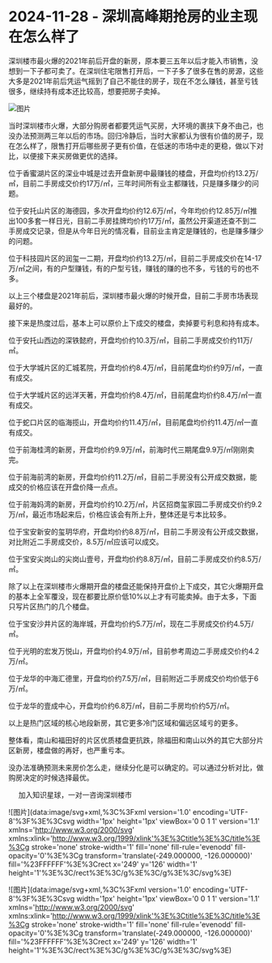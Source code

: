 # 2024-11-28 - 深圳高峰期抢房的业主现在怎么样了

深圳楼市最火爆的2021年前后开盘的新房，原本要三五年以后才能入市销售，没想到一下子都可卖了。在深圳住宅限售打开后，一下子多了很多在售的房源，这些大多是2021年前后凭运气摇到了自己不能住的房子，现在不怎么赚钱，甚至亏钱很多，继续持有成本还比较高，想要把房子卖掉。

![图片](https://mmbiz.qpic.cn/mmbiz_jpg/ooPmibbMdwK1lcOujrBUVWDQOd2TUSicoyOvc4F9icppKQW61cC1Nvp7icVQqBH1et8PPgZ27gsfQrEQz00y7h7GbQ/640?wx_fmt=jpeg&tp=webp&wxfrom=5&wx_lazy=1)

当时深圳楼市火爆，大部分购房者都要凭运气买房，大环境的裹挟下身不由己，也没办法预测两三年以后的市场。回归冷静后，当时大家都认为很有价值的房子，现在怎么样了，限售打开后哪些房子更有价值，在低迷的市场中走的更稳，做以下对比，以便接下来买房做更优的选择。

位于香蜜湖片区的深业中城是过去开盘新房中最赚钱的楼盘，开盘均价约13.2万/㎡，目前二手房成交价约17万/㎡，三年时间所有业主都赚钱，只是赚多赚少的问题。

位于安托山片区的海德园，多次开盘均价约12.6万/㎡，今年均价约12.85万/㎡推出100多套一样日光，目前二手房挂牌均价约17万/㎡，虽然公开渠道还查不到二手房成交记录，但是从今年日光的情况看，目前业主肯定是赚钱的，也是赚多赚少的问题。

位于科技园片区的润玺一二期，开盘均价约13.2万/㎡，目前二手房成交价在14-17万/㎡之间，有的户型赚钱，有的户型亏钱，赚钱的赚的也不多，亏钱的亏的也不多。

以上三个楼盘是2021年前后，深圳楼市最火爆的时候开盘，目前二手房市场表现最好的。

接下来是热度过后，基本上可以原价上下成交的楼盘，卖掉要亏利息和持有成本。

位于安托山西边的深铁懿府，开盘均价约10.3万/㎡，目前二手房成交价约11万/㎡。

位于大学城片区的汇城茗院，开盘均价约8.4万/㎡，目前尾盘均价约9万/㎡，一直有成交。

位于大学城片区的远洋天著，开盘均价约8.4万/㎡，目前尾盘均价约8.4万/㎡一直有成交。

位于蛇口片区的临海揽山，开盘均价约11.4万/㎡，目前尾盘均价约11.4万/㎡一直有成交。

位于前海桂湾的新房，开盘均价约9.9万/㎡，前海时代三期尾盘9.9万/㎡刚刚卖完。

位于前海前湾的新房，开盘均价约11.2万/㎡，目前二手房没有公开成交数据，能成交的价格应该在开盘价降一点点。

位于前海妈湾的新房，开盘均价约10.2万/㎡，片区招商玺家园二手房成交价约9.2万/㎡，最近市场起来后，价格应该会有所上升，整体还是亏本比较多。

位于宝安新安的玺玥华府，开盘均价约8.8万/㎡，目前二手房没有公开成交数据，对比附近二手房成交价，8.5万/㎡应该可以成交。

位于宝安尖岗山的尖岗山壹号，开盘均价约8.8万/㎡，目前二手房成交价约8.5万/㎡。

除了以上在深圳楼市火爆期开盘的楼盘还能保持开盘价上下成交，其它火爆期开盘的基本上全军覆没，现在都要比原价低10%以上才有可能卖掉。由于太多，下面只写片区热门的几个楼盘。

位于宝安沙井片区的海岸城，开盘均价约5.7万/㎡，现在二手房成交价约4.5万/㎡。

位于光明的宏发万悦山，开盘均价约4.9万/㎡，目前参考周边二手房成交价约4.2万/㎡。

位于龙华的中海汇德里，开盘均价约7.5万/㎡，目前附近二手房成交价均价低于6万/㎡。

位于龙华的壹成中心，开盘均价约6.8万/㎡，目前二手房均价约5万/㎡。

以上是热门区域的核心地段新房，其它更多冷门区域和偏远区域亏的更多。

整体看，南山和福田好的片区优质楼盘更抗跌，除福田和南山以外的其它大部分片区新房，楼盘做的再好，也严重亏本。

没办法准确预测未来房价怎么走，继续分化是可以确定的。可以通过分析对比，做购房决定的时候选择最优。

     加入知识星球，一对一咨询深圳楼市

![图片](data:image/svg+xml,%3C%3Fxml version='1.0' encoding='UTF-8'%3F%3E%3Csvg width='1px' height='1px' viewBox='0 0 1 1' version='1.1' xmlns='http://www.w3.org/2000/svg' xmlns:xlink='http://www.w3.org/1999/xlink'%3E%3Ctitle%3E%3C/title%3E%3Cg stroke='none' stroke-width='1' fill='none' fill-rule='evenodd' fill-opacity='0'%3E%3Cg transform='translate(-249.000000, -126.000000)' fill='%23FFFFFF'%3E%3Crect x='249' y='126' width='1' height='1'%3E%3C/rect%3E%3C/g%3E%3C/g%3E%3C/svg%3E)

![图片](data:image/svg+xml,%3C%3Fxml version='1.0' encoding='UTF-8'%3F%3E%3Csvg width='1px' height='1px' viewBox='0 0 1 1' version='1.1' xmlns='http://www.w3.org/2000/svg' xmlns:xlink='http://www.w3.org/1999/xlink'%3E%3Ctitle%3E%3C/title%3E%3Cg stroke='none' stroke-width='1' fill='none' fill-rule='evenodd' fill-opacity='0'%3E%3Cg transform='translate(-249.000000, -126.000000)' fill='%23FFFFFF'%3E%3Crect x='249' y='126' width='1' height='1'%3E%3C/rect%3E%3C/g%3E%3C/g%3E%3C/svg%3E)